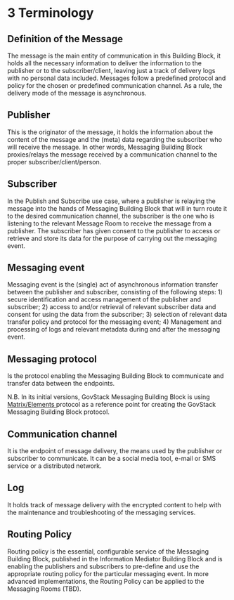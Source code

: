 # 3 Terminology

## **Definition of the Message**

The message is the main entity of communication in this Building Block, it holds all the necessary information to deliver the information to the publisher or to the subscriber/client, leaving just a track of delivery logs with no personal data included. Messages follow a predefined protocol and policy for the chosen or predefined communication channel. As a rule, the delivery mode of the message is asynchronous.

## **Publisher**

This is the originator of the message, it holds the information about the content of the message and the (meta) data regarding the subscriber who will receive the message. In other words, Messaging Building Block proxies/relays the message received by a communication channel to the proper subscriber/client/person.

## **Subscriber**

In the Publish and Subscribe use case, where a publisher is relaying the message into the hands of Messaging Building Block that will in turn route it to the desired communication channel, the subscriber is the one who is listening to the relevant Message Room to receive the message from a publisher. The subscriber has given consent to the publisher to access or retrieve and store its data for the purpose of carrying out the messaging event.

## **Messaging event**

Messaging event is the (single) act of asynchronous information transfer between the publisher and subscriber, consisting of the following steps: 1) secure identification and access management of the publisher and subscriber; 2) access to and/or retrieval of relevant subscriber data and consent for using the data from the subscriber; 3) selection of relevant data transfer policy and protocol for the messaging event; 4) Management and processing of logs and relevant metadata during and after the messaging event.

## **Messaging protocol**

Is the protocol enabling the Messaging Building Block to communicate and transfer data between the endpoints.

N.B. In its initial versions, GovStack Messaging Building Block is using [Matrix/Elements ](https://matrix.org/)protocol as a reference point for creating the GovStack Messaging Building Block protocol.

## **Communication channel**

It is the endpoint of message delivery, the means used by the publisher or subscriber to communicate. It can be a social media tool, e-mail or SMS service or a distributed network.

## **Log**

It holds track of message delivery with the encrypted content to help with the maintenance and troubleshooting of the messaging services.

## **Routing Policy**

Routing policy is the essential, configurable service of the Messaging Building Block, published in the Information Mediator Building Block and is enabling the publishers and subscribers to pre-define and use the appropriate routing policy for the particular messaging event. In more advanced implementations, the Routing Policy can be applied to the Messaging Rooms (TBD).&#x20;
